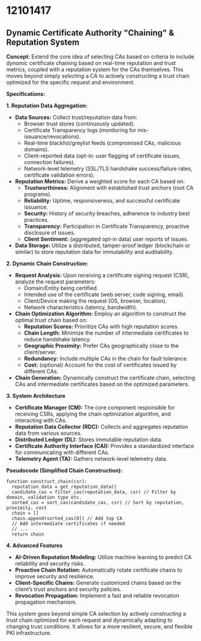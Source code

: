 # 12101417

## Dynamic Certificate Authority "Chaining" & Reputation System

**Concept:** Extend the core idea of selecting CAs based on criteria to include *dynamic* certificate chaining based on real-time reputation and trust metrics, coupled with a reputation system for the CAs themselves. This moves beyond simply *selecting* a CA to actively *constructing* a trust chain optimized for the specific request and environment.

**Specifications:**

**1. Reputation Data Aggregation:**

*   **Data Sources:** Collect trust/reputation data from:
    *   Browser trust stores (continuously updated).
    *   Certificate Transparency logs (monitoring for mis-issuance/revocations).
    *   Real-time blacklist/greylist feeds (compromised CAs, malicious domains).
    *   Client-reported data (opt-in: user flagging of certificate issues, connection failures).
    *   Network-level telemetry (SSL/TLS handshake success/failure rates, certificate validation errors).
*   **Reputation Metrics:** Derive a weighted score for each CA based on:
    *   **Trustworthiness:**  Alignment with established trust anchors (root CA programs).
    *   **Reliability:**  Uptime, responsiveness, and successful certificate issuance.
    *   **Security:**  History of security breaches, adherence to industry best practices.
    *   **Transparency:**  Participation in Certificate Transparency, proactive disclosure of issues.
    *   **Client Sentiment:** (aggregated opt-in data) user reports of issues.
*   **Data Storage:** Utilize a distributed, tamper-proof ledger (blockchain or similar) to store reputation data for immutability and auditability.

**2. Dynamic Chain Construction:**

*   **Request Analysis:** Upon receiving a certificate signing request (CSR), analyze the request parameters:
    *   Domain/Entity being certified.
    *   Intended use of the certificate (web server, code signing, email).
    *   Client/Device making the request (OS, browser, location).
    *   Network characteristics (latency, bandwidth).
*   **Chain Optimization Algorithm:** Employ an algorithm to construct the optimal trust chain based on:
    *   **Reputation Scores:** Prioritize CAs with high reputation scores.
    *   **Chain Length:** Minimize the number of intermediate certificates to reduce handshake latency.
    *   **Geographic Proximity:** Prefer CAs geographically close to the client/server.
    *   **Redundancy:** Include multiple CAs in the chain for fault tolerance.
    *   **Cost:** (optional) Account for the cost of certificates issued by different CAs.
*   **Chain Generation:**  Dynamically construct the certificate chain, selecting CAs and intermediate certificates based on the optimized parameters.

**3. System Architecture**

*   **Certificate Manager (CM):** The core component responsible for receiving CSRs, applying the chain optimization algorithm, and interacting with CAs.
*   **Reputation Data Collector (RDC):** Collects and aggregates reputation data from various sources.
*   **Distributed Ledger (DL):** Stores immutable reputation data.
*   **Certificate Authority Interface (CAI):** Provides a standardized interface for communicating with different CAs.
*   **Telemetry Agent (TA):** Gathers network-level telemetry data.

**Pseudocode (Simplified Chain Construction):**

```
function construct_chain(csr):
  reputation_data = get_reputation_data()
  candidate_cas = filter_cas(reputation_data, csr) // Filter by domain, validation type etc.
  sorted_cas = sort_cas(candidate_cas, csr) // Sort by reputation, proximity, cost
  chain = []
  chain.append(sorted_cas[0]) // Add top CA
  // Add intermediate certificates if needed
  // ...
  return chain
```

**4.  Advanced Features**

*   **AI-Driven Reputation Modeling:** Utilize machine learning to predict CA reliability and security risks.
*   **Proactive Chain Rotation:** Automatically rotate certificate chains to improve security and resilience.
*   **Client-Specific Chains:**  Generate customized chains based on the client’s trust anchors and security policies.
*   **Revocation Propagation:**  Implement a fast and reliable revocation propagation mechanism.

This system goes beyond simple CA selection by actively *constructing* a trust chain optimized for each request and dynamically adapting to changing trust conditions. It allows for a more resilient, secure, and flexible PKI infrastructure.